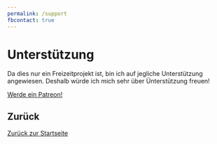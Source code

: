 ```yaml
---
permalink: /support
fbcontact: true
---
```


# Unterstützung

Da dies nur ein Freizeitprojekt ist, bin ich auf jegliche Unterstützung angewiesen. Deshalb würde ich mich sehr über Ünterstützung freuen!

<a href="https://www.patreon.com/bePatron?u=28808035" data-patreon-widget-type="become-patron-button">Werde ein Patreon!</a>
<script async src="https://c6.patreon.com/becomePatronButton.bundle.js"></script>

## Zurück

[Zurück zur Startseite](./README.md)
